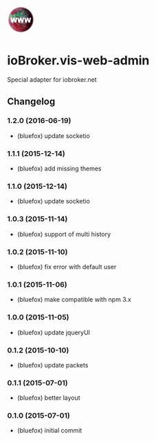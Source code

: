 ![Logo](admin/vis-web-admin.png)
===========================
# ioBroker.vis-web-admin

Special adapter for iobroker.net

## Changelog
### 1.2.0 (2016-06-19)
* (bluefox) update socketio

### 1.1.1 (2015-12-14)
* (bluefox) add missing themes

### 1.1.0 (2015-12-14)
* (bluefox) update socketio

### 1.0.3 (2015-11-14)
* (bluefox) support of multi history

### 1.0.2 (2015-11-10)
* (bluefox) fix error with default user

### 1.0.1 (2015-11-06)
* (bluefox) make compatible with npm 3.x

### 1.0.0 (2015-11-05)
* (bluefox) update jqueryUI

### 0.1.2 (2015-10-10)
* (bluefox) update packets

### 0.1.1 (2015-07-01)
* (bluefox) better layout

### 0.1.0 (2015-07-01)
* (bluefox) initial commit

